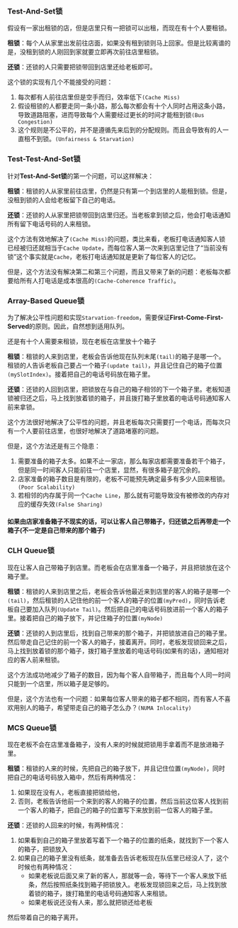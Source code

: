 ### Test-And-Set锁

假设有一家出租锁的店，但是店里只有一把锁可以出租，而现在有十个人要租锁。

**租锁**：每个人从家里出发前往店面，如果没有租到锁则马上回家。但是比较离谱的是，没租到锁的人刚回到家就要立即再次前往店里租锁。

**还锁**：还锁的人只需要把锁带回到店里还给老板即可。

这个锁的实现有几个不能接受的问题：

1. 每次都有人前往店里但是空手而归，效率低下`(Cache Miss)`
2. 假设租锁的人都要走同一条小路，那么每次都会有十个人同时占用这条小路，导致道路阻塞，进而导致每个人需要经过更长的时间才能租到锁`(Bus Congestion)`
3. 这个规则是不公平的，并不是遵循先来后到的分配规则。而且会导致有的人一直租不到锁。`(Unfairness & Starvation)`

### Test-Test-And-Set锁

针对**Test-And-Set锁**的第一个问题，可以这样解决：

**租锁**：租锁的人从家里前往店里，仍然是只有第一个到店里的人能租到锁。但是，没租到锁的人会给老板留下自己的电话。

**还锁**：还锁的人从家里把锁带回到店里归还。当老板拿到锁之后，他会打电话通知所有留下电话号码的人来租锁。

这个方法有效地解决了`(Cache Miss)`的问题，类比来看，老板打电话通知客人锁已经被归还就相当于`Cache Update`，而每位客人第一次来到店里记住了“当前没有锁”这个事实就是`Cache`，老板打电话通知就是更新了每位客人的记忆。

但是，这个方法没有解决第二和第三个问题，而且又带来了新的问题：老板每次都要给所有人打电话是成本很高的`(Cache-Coherence Traffic)`。

### Array-Based Queue锁

为了解决公平性问题和实现`Starvation-freedom`，需要保证**First-Come-First-Served**的原则。因此，自然想到适用队列。

还是有十个人需要来租锁，现在老板在店里放十个箱子

**租锁**：租锁的人来到店里，老板会告诉他现在队列末尾`(tail)`的箱子是哪一个。租锁的人告诉老板自己要占一个箱子`(update tail)`，并且记住自己的箱子位置`(mySlotIndex)`。接着把自己的电话号码放在箱子里。

**还锁**：还锁的人回到店里，把锁放在与自己的箱子相邻的下一个箱子里。老板知道锁被归还之后，马上找到放着锁的箱子，并且拨打箱子里放着的电话号码通知客人前来拿锁。

这个方法很好地解决了公平性的问题，并且老板每次只需要打一个电话，而每次只有一个人要前往店里，也很好地解决了道路堵塞的问题。

但是，这个方法还是有三个隐患：

1. 需要准备的箱子太多。如果不止一家店，那么每家店都需要准备若干个箱子，但是同一时间客人只能前往一个店里，显然，有很多箱子是冗余的。
2. 店家准备的箱子数目是有限的，老板不可能预先确定最多有多少人回来租锁。`(Poor Scalability)`
3. 若相邻的内存属于同一个`Cache Line`，那么就有可能导致没有被修改的内存对应的缓存失效`(False Sharing)`



#### 如果由店家准备箱子不现实的话，可以让客人自己带箱子，归还锁之后再带走一个箱子(不一定是自己带来的那个箱子)

### CLH Queue锁

现在让客人自己带箱子到店里。而老板会在店里准备一个箱子，并且把锁放在这个箱子里。

**租锁**：租锁的人来到店里之后，老板会告诉他最近来到店里的客人的箱子是哪一个`(tail)`，然后租锁的人记住他的前一个客人的箱子的位置`(myPred)`，同时告诉老板自己要加入队列`(Update Tail)`。然后把自己的电话号码放进前一个客人的箱子里。接着把自己的箱子放下，并记住箱子的位置`(myNode)`

**还锁**：还锁的人到店里后，找到自己带来的那个箱子，并把锁放进自己的箱子里。然后带走自己记住的前一个客人的箱子，接着离开。同时，老板发现锁回来之后，马上找到放着锁的那个箱子，拨打箱子里放着的电话号码(如果有的话)，通知相对应的客人前来租锁。

这个方法成功地减少了箱子的数目，因为每个客人自带箱子，而且每个人同一时间只能到一个店里，所以箱子是足够的。

但是，这个方法也有一个问题：如果每位客人带来的箱子都不相同，而有客人不喜欢用别人的箱子，希望带走自己的箱子怎么办？`(NUMA Inlocality)`



### MCS Queue锁

现在老板不会在店里准备箱子，没有人来的时候就把锁用手拿着而不是放进箱子里。

**租锁**：租锁的人来的时候，先把自己的箱子放下，并且记住位置`(myNode)`，同时把自己的电话号码放入箱中，然后有两种情况：

1. 如果现在没有人，老板直接把锁给他，
2. 否则，老板告诉他前一个来到的客人的箱子的位置，然后当前这位客人找到前一个客人的箱子，把自己的箱子的位置写下来放到前一位客人的箱子里。

**还锁**：还锁的人回来的时候，有两种情况：

1. 如果看到自己的箱子里放着写着下一个箱子的位置的纸条，就找到下一个客人的箱子，把锁放入
2. 如果自己的箱子里没有纸条，就准备去告诉老板现在队伍里已经没人了，这个时候也有两种情况：
   	- 如果老板说后面又来了新的客人，那就等一会，等待下一个客人来放下纸条，然后按照纸条找到箱子把锁放入。老板发现锁回来之后，马上找到放着锁的箱子，拨打箱里的电话号码通知客人来租锁。
   	- 如果老板说还没有人来，那么就把锁还给老板

然后带着自己的箱子离开。